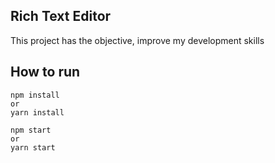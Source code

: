 ## Rich Text Editor

This project has the objective, improve my development skills

## How to run

```
npm install
or
yarn install

npm start
or
yarn start
```
